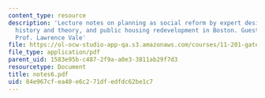 ```yaml
---
content_type: resource
description: 'Lecture notes on planning as social reform by expert designers, planning
  history and theory, and public housing redevelopment in Boston. Guest lecturer:
  Prof. Lawrence Vale'
file: https://ol-ocw-studio-app-qa.s3.amazonaws.com/courses/11-201-gateway-planning-action-fall-2007/84e967cfea40e6c271dfedfdc62be1c7_notes6.pdf
file_type: application/pdf
parent_uid: 1583e95b-c487-2f9a-a0e3-3811ab29f7d3
resourcetype: Document
title: notes6.pdf
uid: 84e967cf-ea40-e6c2-71df-edfdc62be1c7
---
```

